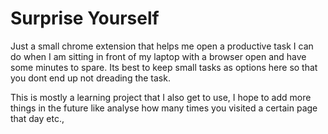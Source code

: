 # Surprise Yourself

Just a small chrome extension that helps me open a productive task I can do when I am sitting in front of my laptop with a browser open and have some minutes to spare. Its best to keep small tasks as options here so that you dont end up not dreading the task.

This is mostly a learning project that I also get to use, I hope to add more things in the future like analyse how many times you visited a certain page that day etc.,
